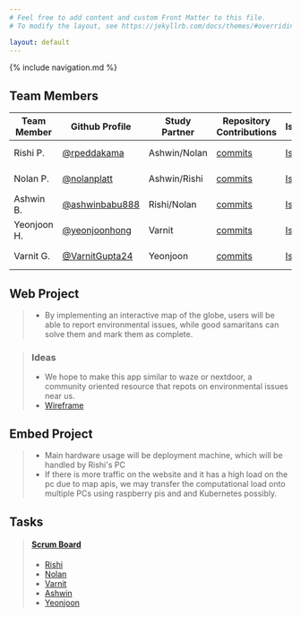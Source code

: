 ```yaml
---
# Feel free to add content and custom Front Matter to this file.
# To modify the layout, see https://jekyllrb.com/docs/themes/#overriding-theme-defaults

layout: default
---
```


{% include navigation.md %}

<!-- <table>
    <colgroup>
        <col />
        <col />
        <col />
        <col />
        <col />
        <col />
    </colgroup>
    <thead>
        <tr class="header">
            <th>Team Member</th>
            <th>Github Profile</th>
            <th>Study Partner</th>
            <th>Repository Contributions</th>
            <th>Issues</th>
            <th>Roles</th>
        </tr>
    </thead>
        <tbody>
            <tr>
                <td>Nolan P.</td>
                <td><a href="https://github.com/nolanplatt) | Ashwin/Rishi | [commits](https://github.com/nolanplatt/AP-CSA-T3/commits?author=nolanplatt">@nolanplatt</a></td>
                <td>Ashwin/Rishi</td>
                <td><a href="https://github.com/nolanplatt/AP-CSA-T3/commits?author=nolanplatt">Commits</a></td>
                <td><a href="https://github.com/rpeddakama/AP-CSA-T3/projects/1?card_filter_query=assignee%3Anolanplatt">Issues</a></td>
                <td>Deployment Manager</td>
                </tr>
                </td>
            </tr>
        </tbody>
</table> -->

## Team Members

| Team Member | Github Profile                                     | Study Partner | Repository Contributions                                                        | Issues                                                                                                  | Role               | Personal Page                                                   |
| ----------- | -------------------------------------------------- | ------------- | ------------------------------------------------------------------------------- | ------------------------------------------------------------------------------------------------------- | ------------------ | --------------------------------------------------------------- |
| Rishi P.    | [@rpeddakama](https://github.com/rpeddakama)       | Ashwin/Nolan  | [commits](https://github.com/rpeddakama/AP-CSA-T3/commits?author=rpeddakama)    | [Issues](https://github.com/rpeddakama/AP-CSA-T3/projects/1?card_filter_query=assignee%3Arpeddakama)    | Scrum Master       | [Link](https://rpeddakama.github.io/CSA-Data-Structures/)       |
| Nolan P.    | [@nolanplatt](https://github.com/nolanplatt)       | Ashwin/Rishi  | [commits](https://github.com/rpeddakama/AP-CSA-T3/commits?author=nolanplatt)    | [Issues](https://github.com/rpeddakama/AP-CSA-T3/projects/1?card_filter_query=assignee%3Anolanplatt)    | Deployment Manager | [Link](https://github.com/nolanplatt/AP-CSA-Data-Structures)    |
| Ashwin B.   | [@ashwinbabu888](https://github.com/ashwinbabu888) | Rishi/Nolan   | [commits](https://github.com/rpeddakama/AP-CSA-T3/commits?author=ashwinbabu888) | [Issues](https://github.com/rpeddakama/AP-CSA-T3/projects/1?card_filter_query=assignee%3Aashwinbabu888) | GitHub Admin       | [Link](https://ashwinbabu888.github.io/AP-CSA-Data-Structures/) |
| Yeonjoon H. | [@yeonjoonhong](https://github.com/yeonjoonhong)   | Varnit        | [commits](https://github.com/rpeddakama/AP-CSA-T3/commits?author=yeonjoonhong)  | [Issues](https://github.com/rpeddakama/AP-CSA-T3/projects/1?card_filter_query=assignee%3Ayeonjoonhong)  | Frontend Developer | [Link](https://github.com/yeonjoonhong/yeonjoonhong.github.io)  |
| Varnit G.   | [@VarnitGupta24](https://github.com/VarnitGupta24) | Yeonjoon      | [commits](https://github.com/rpeddakama/AP-CSA-T3/commits?author=VarnitGupta24) | [Issues](https://github.com/rpeddakama/AP-CSA-T3/projects/1?card_filter_query=assignee%3AVarnitGupta24) | Frontend Developer | [Link](https://varnitgupta24.github.io/)                        |

## Web Project

> - By implementing an interactive map of the globe, users will be able to report environmental issues, while good samaritans can solve them and mark them as complete.

> ### Ideas
>
> - We hope to make this app similar to waze or nextdoor, a community oriented resource that repots on environmental issues near us.
> - [Wireframe](https://www.figma.com/file/tpYBRxdaWXlTMiIqnNVG4B/Wireframe)

## Embed Project

> - Main hardware usage will be deployment machine, which will be handled by Rishi's PC
> - If there is more traffic on the website and it has a high load on the pc due to map apis, we may transfer the computational load onto multiple PCs using raspberry pis and and Kubernetes possibly.

## Tasks

> #### [Scrum Board](https://github.com/rpeddakama/AP-CSA-T3/projects/1)
>
> - [Rishi](https://github.com/rpeddakama/AP-CSA-T3/issues/16)
> - [Nolan](https://github.com/rpeddakama/AP-CSA-T3/issues/15)
> - [Varnit](https://github.com/rpeddakama/AP-CSA-T3/issues/14)
> - [Ashwin](https://github.com/rpeddakama/AP-CSA-T3/issues/12)
> - [Yeonjoon](https://github.com/rpeddakama/AP-CSA-T3/issues/13)
